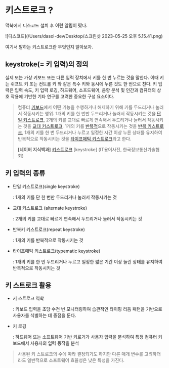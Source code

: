 # 키스트로크 ? 

맥북에서 디스코드 설치 후 이런 알림이 떴다. 

![디스코드](/Users/dasol-dev/Desktop/스크린샷 2023-05-25 오후 5.15.41.png)

여기서 말하는 키스트로크란 무엇인지 알아보자.



## keystroke(= 키 입력)의 정의

실제 또는 가상 키보드 또는 다른 입력 장치에서 키를 한 번 누르는 것을 말한다. 이때 키는 쉬프트 키 또는 컨트롤 키 와 같은 특수 키와 동시에 누른 것도 한 번으로 친다. 키 입력은 입력 속도, 키 입력 로깅, 하드웨어, 소프드웨어, 음향 분석 및 인간과 컴퓨터의 상호 작용에 기반한 기타 연구를 고려한 중요한 구성 요소이다. 

> 컴퓨터 [키보드](https://terms.naver.com/entry.nhn?docId=860659&ref=y)에서 어떤 기능을 수행하거나 해제하기 위해 키를 두드리거나 눌러서 작동시키는 행위. 1개의 키를 한 번만 두드리거나 눌러서 작동시키는 것을 [단일 키스트로크](https://terms.naver.com/entry.nhn?docId=844643&ref=y), 2개의 키를 교대로 빠르게 연속해서 두드리거나 눌러서 작동시키는 것을 [교대 키스트로크](https://terms.naver.com/entry.nhn?docId=846407&ref=y), 1개의 키를 [반복적](https://terms.naver.com/entry.nhn?docId=826785&ref=y)으로 작동시키는 것을 [반복 키스트로크](https://terms.naver.com/entry.nhn?docId=849958&ref=y), 1개의 키를 한 번 두드리거나 누르고 일정한 시간 이상 누른 상태를 유지하여 반복적으로 작동시키는 것을 [타이프매틱 키스트로크](https://terms.naver.com/entry.nhn?docId=860722&ref=y)라고 한다.
>
> **[네이버 지식백과]** [키스트로크](https://terms.naver.com/entry.naver?docId=860679) [keystroke] (IT용어사전, 한국정보통신기술협회)



## 키 입력의 종류

+ 단일 키스트로크(single keystroke)

  : 1개의 키를 단 한 번만 두드리거나 눌러서 작동시키는 것

+ 교대 키스트로크 (alternate keystroke)

  : 2개의 키를 교대로 빠르게 연속해서 두드리거나 눌러서 작동시키는 것

+ 반복키 키스트로크(repeat keystroke)

  : 1개의 키를 반복적으로 작동시키는 것

+ 타이프매틱 키스트로크(typematic keystroke)

  : 1개의 키를 한 번 두드리거나 누르고 일정한 짧은 기간 이상 눌린 상태를 유지하여 반복적으로 작동시키는 것



## 키 스트로크 활용

+ 키 스트로크 역학

  : 키보드 입력을 초당 수천 번 모니터링하여 습관적인 타이핑 리듬 패턴을 기반으로 사용자를 식별하는 데 중점을 둔다. 

+ 키 로깅

  : 하드웨어 또는 소프트웨어 기반 키로거가 사용자 입력을 분석하여 특정 컴퓨터 키보드에서 사용자의 입력 동작을 분석



> 사용된 키 스트로크의 수에 따라 결정되기도 하지만 다른 매개 변수를 고려하더라도 일반적으로 소프트웨어 효율성은 낮은 특성을 가진다.